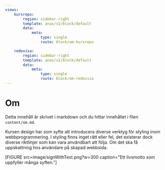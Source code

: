 ```yaml
---
views:
    kursrepo:
        region: sidebar-right
        template: anax/v2/block/default
        data:
            meta:
                type: single
                route: block/om-kursrepo

    redovisa:
        region: sidebar-right
        template: anax/v2/block/default
        data:
            meta:
                type: single
                route: block/om-redovisa
---
```

Om
=========================

Detta innehåll är skrivet i markdown och du hittar innehållet i filen `content/om.md`.

Kursen design har som syfte att introducera diverse verktyg för styling inom webbprogrammering.
I styling finns inget rätt eller fel, det existerar dock diverse riktlinjer som kan vara
användbart att följa. Om det ska få uppskattning hos användare på skapad webbsida.

[FIGURE src=image/signWithText.png?w=300 caption="Ett livsmotto som uppfyller många syften."]

